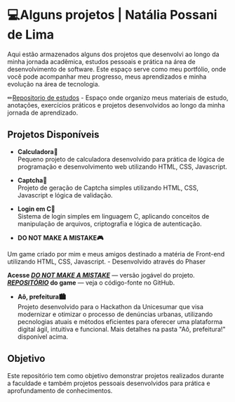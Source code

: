 # 💻Alguns projetos | Natália Possani de Lima
Aqui estão armazenados alguns dos projetos que desenvolvi ao longo da minha jornada acadêmica, estudos pessoais e prática na área de desenvolvimento de software. Este espaço serve como meu portfólio, onde você pode acompanhar meu progresso, meus aprendizados e minha evolução na área de tecnologia.

✏[Repositorio de estudos](https://github.com/natalia1106/Estudo/tree/main) - Espaço onde organizo meus materiais de estudo, anotações, exercícios práticos e projetos desenvolvidos ao longo da minha jornada de aprendizado.
## Projetos Disponíveis

- **Calculadora🧮**  
Pequeno projeto de calculadora desenvolvido para prática de lógica de programação e desenvolvimento web utilizando HTML, CSS, Javascript.

- **Captcha🔐**  
Projeto de geração de Captcha simples utilizando HTML, CSS, Javascript e lógica de validação.  

- **Login em C💾**  
Sistema de login simples em linguagem C, aplicando conceitos de manipulação de arquivos, criptografia e lógica de autenticação.

- **DO NOT MAKE A MISTAKE🎮**

Um game criado por mim e meus amigos destinado a matéria de Front-end utilizando HTML, CSS, Javascript. - Desenvolvido através do Phaser

**Acesse _[DO NOT MAKE A MISTAKE](https://2xandrade.github.io/Do-Not-Make-A-Mistake/)_** — versão jogável do projeto.  
**_[REPOSITÓRIO](https://github.com/2xandrade/Do-Not-Make-A-Mistake)_ do game** — veja o código-fonte no GitHub.

- **Aô, prefeitura🏙️**  
Projeto desenvolvido para o Hackathon da Unicesumar que visa modernizar e otimizar o processo de denúncias urbanas, utilizando pecnologias atuais e métodos eficientes para oferecer uma plataforma digital ágil, intuitiva e funcional.
Mais detalhes na pasta "Aô, prefeitura!" disponível acima.
## Objetivo
Este repositório tem como objetivo demonstrar projetos realizados durante a faculdade e também projetos pessoais desenvolvidos para prática e aprofundamento de conhecimentos.
